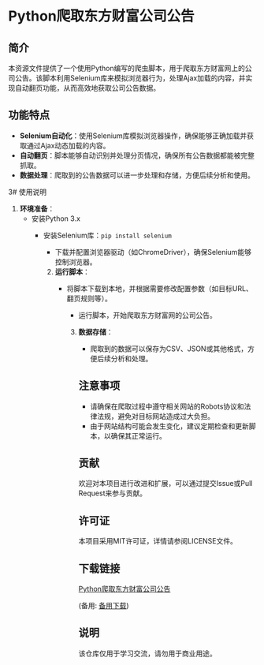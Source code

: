 # Python爬取东方财富公司公告

## 简介

本资源文件提供了一个使用Python编写的爬虫脚本，用于爬取东方财富网上的公司公告。该脚本利用Selenium库来模拟浏览器行为，处理Ajax加载的内容，并实现自动翻页功能，从而高效地获取公司公告数据。

## 功能特点

- **Selenium自动化**：使用Selenium库模拟浏览器操作，确保能够正确加载并获取通过Ajax动态加载的内容。
- **自动翻页**：脚本能够自动识别并处理分页情况，确保所有公告数据都能被完整抓取。
- **数据处理**：爬取到的公告数据可以进一步处理和存储，方便后续分析和使用。

3# 使用说明

1. **环境准备**：
   - 安装Python 3.x
      - 安装Selenium库：`pip install selenium`
         - 下载并配置浏览器驱动（如ChromeDriver），确保Selenium能够控制浏览器。

         2. **运行脚本**：
            - 将脚本下载到本地，并根据需要修改配置参数（如目标URL、翻页规则等）。
               - 运行脚本，开始爬取东方财富网的公司公告。

               3. **数据存储**：
                  - 爬取到的数据可以保存为CSV、JSON或其他格式，方便后续分析和处理。

                  ## 注意事项

                  - 请确保在爬取过程中遵守相关网站的Robots协议和法律法规，避免对目标网站造成过大负担。
                  - 由于网站结构可能会发生变化，建议定期检查和更新脚本，以确保其正常运行。

                  ## 贡献

                  欢迎对本项目进行改进和扩展，可以通过提交Issue或Pull Request来参与贡献。

                  ## 许可证

                  本项目采用MIT许可证，详情请参阅LICENSE文件。

                  ## 下载链接
                  [Python爬取东方财富公司公告](https://pan.quark.cn/s/a98b12e69380) 

                  (备用: [备用下载](https://pan.baidu.com/s/1yZoo-OTRmqCeiF-n0DQIiQ?pwd=1234))

                  ## 说明

                  该仓库仅用于学习交流，请勿用于商业用途。
